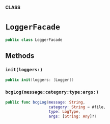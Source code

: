 **CLASS**

# `LoggerFacade`

```swift
public class LoggerFacade
```

## Methods
### `init(loggers:)`

```swift
public init(loggers: [Logger])
```

### `bcgLog(message:category:type:args:)`

```swift
public func bcgLog(message: String,
                   category: String = #file,
                   type: LogType,
                   args: [String: Any]?)
```
